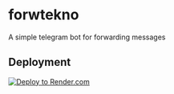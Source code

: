 # forwtekno
A simple telegram bot for forwarding messages

## Deployment 
[![Deploy to Render.com](https://render.com/images/deploy-to-render-button.svg)](https://render.com/deploy)


